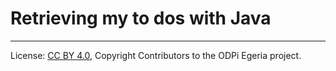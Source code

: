 <!-- SPDX-License-Identifier: CC-BY-4.0 -->
<!-- Copyright Contributors to the ODPi Egeria project. -->

# Retrieving my to dos with Java




----
License: [CC BY 4.0](https://creativecommons.org/licenses/by/4.0/),
Copyright Contributors to the ODPi Egeria project.